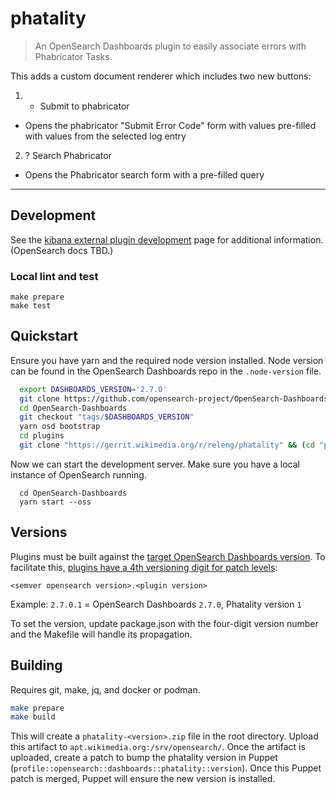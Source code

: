 # phatality

> An OpenSearch Dashboards plugin to easily associate errors with Phabricator Tasks.

This adds a custom document renderer which includes two new buttons:

1. + Submit to phabricator
 * Opens the phabricator "Submit Error Code" form with values
   pre-filled with values from the selected log entry
2. ? Search Phabricator
 * Opens the Phabricator search form with a pre-filled query

---

## Development

See the [kibana external plugin development](https://www.elastic.co/guide/en/kibana/current/external-plugin-development.html) page for additional information.  (OpenSearch docs TBD.)

### Local lint and test

```
make prepare
make test
```

## Quickstart

Ensure you have yarn and the required node version installed.  Node version can be found in the OpenSearch Dashboards repo in the `.node-version` file.

```bash
  export DASHBOARDS_VERSION='2.7.0'
  git clone https://github.com/opensearch-project/OpenSearch-Dashboards.git
  cd OpenSearch-Dashboards
  git checkout "tags/$DASHBOARDS_VERSION"
  yarn osd bootstrap
  cd plugins
  git clone "https://gerrit.wikimedia.org/r/releng/phatality" && (cd "phatality" && mkdir -p .git/hooks && curl -Lo `git rev-parse --git-dir`/hooks/commit-msg https://gerrit.wikimedia.org/r/tools/hooks/commit-msg; chmod +x `git rev-parse --git-dir`/hooks/commit-msg)
```

Now we can start the development server.  Make sure you have a local instance of OpenSearch running.
```
  cd OpenSearch-Dashboards
  yarn start --oss
```

## Versions

Plugins must be built against the [target OpenSearch Dashboards version](https://opensearch.org/docs/latest/install-and-configure/plugins/).  To facilitate this, [plugins have a 4th versioning digit for patch levels](https://github.com/opensearch-project/opensearch-plugins/blob/main/BUILDING.md#consume-dynamic-versions-of-opensearch-dependencies):
```
<semver opensearch version>.<plugin version>
```

Example: `2.7.0.1` = OpenSearch Dashboards `2.7.0`, Phatality version `1`

To set the version, update package.json with the four-digit version number and the Makefile will handle its propagation.

## Building

Requires git, make, jq, and docker or podman.
```bash
make prepare
make build
```
This will create a ```phatality-<version>.zip``` file in the root directory.  Upload this artifact to `apt.wikimedia.org:/srv/opensearch/`.
Once the artifact is uploaded, create a patch to bump the phatality version in Puppet (`profile::opensearch::dashboards::phatality::version`).  Once this Puppet patch is merged, Puppet will ensure the new version is installed.

